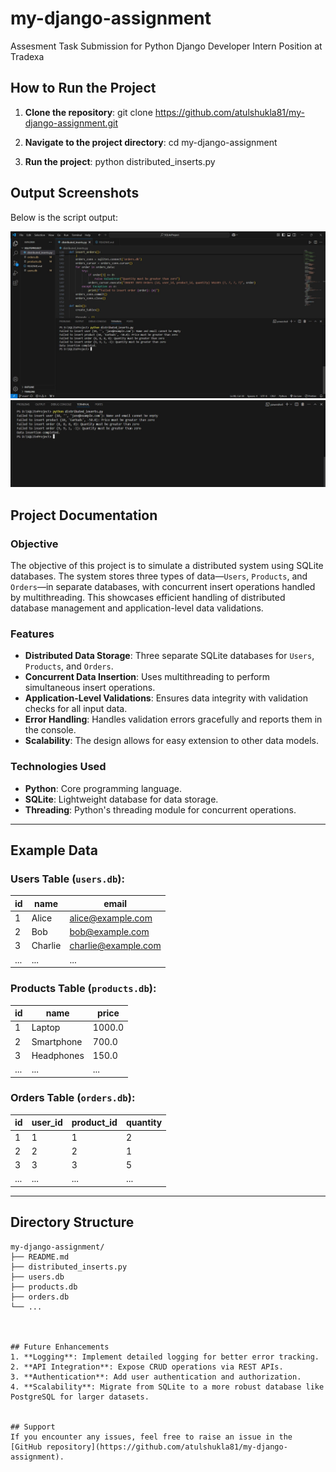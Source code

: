 # my-django-assignment
Assesment Task Submission for Python Django Developer Intern Position at Tradexa


## How to Run the Project
1. **Clone the repository**:
   git clone https://github.com/atulshukla81/my-django-assignment.git

2. **Navigate to the project directory**:
   cd my-django-assignment

3. **Run the project**:
   python distributed_inserts.py
   

## Output Screenshots

Below is the script output:

![Terminal Output](./screenshots/Output_image_01.jpg)
![Terminal Output](./screenshots/Output_image_02.jpg)



## Project Documentation

### Objective
The objective of this project is to simulate a distributed system using SQLite databases. The system stores three types of data—`Users`, `Products`, and `Orders`—in separate databases, with concurrent insert operations handled by multithreading. This showcases efficient handling of distributed database management and application-level data validations.

### Features
- **Distributed Data Storage**: Three separate SQLite databases for `Users`, `Products`, and `Orders`.
- **Concurrent Data Insertion**: Uses multithreading to perform simultaneous insert operations.
- **Application-Level Validations**: Ensures data integrity with validation checks for all input data.
- **Error Handling**: Handles validation errors gracefully and reports them in the console.
- **Scalability**: The design allows for easy extension to other data models.

### Technologies Used
- **Python**: Core programming language.
- **SQLite**: Lightweight database for data storage.
- **Threading**: Python's threading module for concurrent operations.

---

## Example Data
### Users Table (`users.db`):
| id | name      | email             |
|----|-----------|-------------------|
| 1  | Alice     | alice@example.com |
| 2  | Bob       | bob@example.com   |
| 3  | Charlie   | charlie@example.com |
| ...| ...       | ...               |

### Products Table (`products.db`):
| id | name         | price  |
|----|--------------|--------|
| 1  | Laptop       | 1000.0 |
| 2  | Smartphone   | 700.0  |
| 3  | Headphones   | 150.0  |
| ...| ...          | ...    |

### Orders Table (`orders.db`):
| id | user_id | product_id | quantity |
|----|---------|------------|----------|
| 1  | 1       | 1          | 2        |
| 2  | 2       | 2          | 1        |
| 3  | 3       | 3          | 5        |
| ...| ...     | ...        | ...      |

---

## Directory Structure
```
my-django-assignment/
├── README.md
├── distributed_inserts.py
├── users.db
├── products.db
├── orders.db
└── ...



## Future Enhancements
1. **Logging**: Implement detailed logging for better error tracking.
2. **API Integration**: Expose CRUD operations via REST APIs.
3. **Authentication**: Add user authentication and authorization.
4. **Scalability**: Migrate from SQLite to a more robust database like PostgreSQL for larger datasets.


## Support
If you encounter any issues, feel free to raise an issue in the [GitHub repository](https://github.com/atulshukla81/my-django-assignment).


